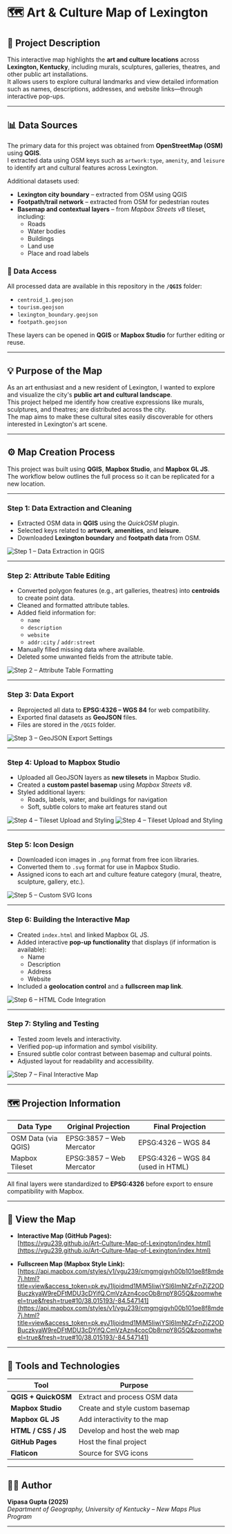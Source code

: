 # 🗺️ Art & Culture Map of Lexington

## 📘 Project Description

This interactive map highlights the **art and culture locations** across **Lexington, Kentucky**, including murals, sculptures, galleries, theatres, and other public art installations.  
It allows users to explore cultural landmarks and view detailed information such as names, descriptions, addresses, and website links—through interactive pop-ups.

---

## 📊 Data Sources

The primary data for this project was obtained from **OpenStreetMap (OSM)** using **QGIS**.  
I extracted data using OSM keys such as `artwork:type`, `amenity`, and `leisure` to identify art and cultural features across Lexington.

Additional datasets used:
- **Lexington city boundary** – extracted from OSM using QGIS  
- **Footpath/trail network** – extracted from OSM for pedestrian routes  
- **Basemap and contextual layers** – from *Mapbox Streets v8* tileset, including:
  - Roads  
  - Water bodies  
  - Buildings  
  - Land use  
  - Place and road labels  

### 🔗 Data Access
All processed data are available in this repository in the **`/QGIS`** folder:
- `centroid_1.geojson`
- `tourism.geojson`  
- `lexington_boundary.geojson`  
- `footpath.geojson`

These layers can be opened in **QGIS** or **Mapbox Studio** for further editing or reuse.

---

## 💡 Purpose of the Map

As an art enthusiast and a new resident of Lexington, I wanted to explore and visualize the city's **public art and cultural landscape**.  
This project helped me identify how creative expressions like murals, sculptures, and theatres; are distributed across the city.  
The map aims to make these cultural sites easily discoverable for others interested in Lexington's art scene.

---

## ⚙️ Map Creation Process

This project was built using **QGIS**, **Mapbox Studio**, and **Mapbox GL JS**.  
The workflow below outlines the full process so it can be replicated for a new location.

---

### **Step 1: Data Extraction and Cleaning**
- Extracted OSM data in **QGIS** using the *QuickOSM* plugin.  
- Selected keys related to **artwork**, **amenities**, and **leisure**.  
- Downloaded **Lexington boundary** and **footpath data** from OSM.

![Step 1 – Data Extraction in QGIS](Project_screenshots/1.png)

---

### **Step 2: Attribute Table Editing**
- Converted polygon features (e.g., art galleries, theatres) into **centroids** to create point data.  
- Cleaned and formatted attribute tables.  
- Added field information for:
  - `name`
  - `description`
  - `website`
  - `addr:city` / `addr:street`
- Manually filled missing data where available.
- Deleted some unwanted fields from the attribute table.

![Step 2 – Attribute Table Formatting](Project_screenshots/2.png)

---

### **Step 3: Data Export**
- Reprojected all data to **EPSG:4326 – WGS 84** for web compatibility.  
- Exported final datasets as **GeoJSON** files.  
- Files are stored in the `/QGIS` folder.

![Step 3 – GeoJSON Export Settings](Project_screenshots/3.png)

---

### **Step 4: Upload to Mapbox Studio**
- Uploaded all GeoJSON layers as **new tilesets** in Mapbox Studio.  
- Created a **custom pastel basemap** using *Mapbox Streets v8*.  
- Styled additional layers:
  - Roads, labels, water, and buildings for navigation
  - Soft, subtle colors to make art features stand out

![Step 4 – Tileset Upload and Styling](Project_screenshots/4.png)
![Step 4 – Tileset Upload and Styling](Project_screenshots/5.png)

---

### **Step 5: Icon Design**
- Downloaded icon images in `.png` format from free icon libraries.  
- Converted them to `.svg` format for use in Mapbox Studio.  
- Assigned icons to each art and culture feature category (mural, theatre, sculpture, gallery, etc.).

![Step 5 – Custom SVG Icons](Project_screenshots/6.png)

---

### **Step 6: Building the Interactive Map**
- Created `index.html` and linked Mapbox GL JS.  
- Added interactive **pop-up functionality** that displays (if information is available):
  - Name  
  - Description  
  - Address  
  - Website 
- Included a **geolocation control** and a **fullscreen map link**.

![Step 6 – HTML Code Integration](Project_screenshots/7.png)

---

### **Step 7: Styling and Testing**
- Tested zoom levels and interactivity.  
- Verified pop-up information and symbol visibility.  
- Ensured subtle color contrast between basemap and cultural points.  
- Adjusted layout for readability and accessibility.

![Step 7 – Final Interactive Map](Project_screenshots/8.png)

---

## 🗺️ Projection Information

| Data Type | Original Projection | Final Projection |
|------------|---------------------|------------------|
| OSM Data (via QGIS) | EPSG:3857 – Web Mercator | EPSG:4326 – WGS 84 |
| Mapbox Tileset | EPSG:3857 – Web Mercator | EPSG:4326 – WGS 84 (used in HTML) |

All final layers were standardized to **EPSG:4326** before export to ensure compatibility with Mapbox.

---

## 🔗 View the Map

- **Interactive Map (GitHub Pages):**  
  [https://vgu239.github.io/Art-Culture-Map-of-Lexington/index.html](https://vgu239.github.io/Art-Culture-Map-of-Lexington/index.html)

- **Fullscreen Map (Mapbox Style Link):**  
  [https://api.mapbox.com/styles/v1/vgu239/cmgmgjgvh00b101qe8f8mde7j.html?title=view&access_token=pk.eyJ1Ijoidmd1MjM5IiwiYSI6ImNtZzFnZjZ2ODBuczkyaW9reDFtMDU3cDYifQ.CmVzAzn4cocOb8rnpY8G5Q&zoomwheel=true&fresh=true#10/38.015193/-84.547141](https://api.mapbox.com/styles/v1/vgu239/cmgmgjgvh00b101qe8f8mde7j.html?title=view&access_token=pk.eyJ1Ijoidmd1MjM5IiwiYSI6ImNtZzFnZjZ2ODBuczkyaW9reDFtMDU3cDYifQ.CmVzAzn4cocOb8rnpY8G5Q&zoomwheel=true&fresh=true#10/38.015193/-84.547141)

---

## 🧭 Tools and Technologies

| Tool | Purpose |
|------|----------|
| **QGIS + QuickOSM** | Extract and process OSM data |
| **Mapbox Studio** | Create and style custom basemap |
| **Mapbox GL JS** | Add interactivity to the map |
| **HTML / CSS / JS** | Develop and host the web map |
| **GitHub Pages** | Host the final project |
| **Flaticon** | Source for SVG icons |

---

## 👩‍🎓 Author

**Vipasa Gupta (2025)**  
*Department of Geography, University of Kentucky – New Maps Plus Program*

---


